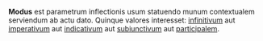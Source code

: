 **Modus** est parametrum inflectionis usum statuendo munum contextualem serviendum ab actu dato. Quinque valores interesset: [infinitivum](infinitivus.md) aut [imperativum](imperativus.md) aut [indicativum](indicativus.md) aut [subiunctivum](subiunctivus.md) aut [participalem](participium.md).
